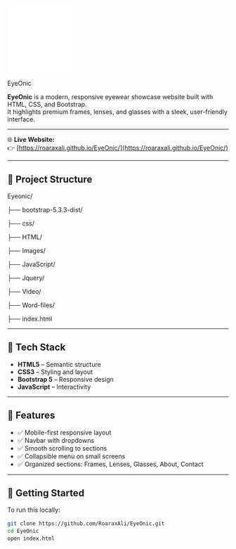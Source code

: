 # <p align="center">
  <img src="Images/1-removebg-preview (1).png" alt="EyeOnic Logo" width="150"/>
</p> EyeOnic

**EyeOnic** is a modern, responsive eyewear showcase website built with HTML, CSS, and Bootstrap.  
It highlights premium frames, lenses, and glasses with a sleek, user-friendly interface.

---

🌐 **Live Website:**  
👉 [https://roaraxali.github.io/EyeOnic/](https://roaraxali.github.io/EyeOnic/)

---

## 📁 Project Structure

Eyeonic/

├── bootstrap-5.3.3-dist/

├── css/

├── HTML/

├── Images/

├── JavaScript/

├── Jquery/

├── Video/

├── Word-files/

├── index.html

---

## 🔧 Tech Stack

- **HTML5** – Semantic structure
- **CSS3** – Styling and layout
- **Bootstrap 5** – Responsive design
- **JavaScript** – Interactivity

---

## 📱 Features

- ✅ Mobile-first responsive layout
- ✅ Navbar with dropdowns
- ✅ Smooth scrolling to sections
- ✅ Collapsible menu on small screens
- ✅ Organized sections: Frames, Lenses, Glasses, About, Contact

---

## 🚀 Getting Started

To run this locally:

```bash
git clone https://github.com/RoaraxAli/EyeOnic.git
cd EyeOnic
open index.html
